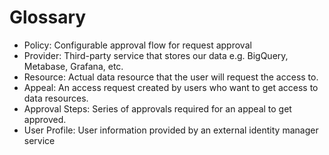 # Glossary

- Policy: Configurable approval flow for request approval
- Provider: Third-party service that stores our data e.g. BigQuery, Metabase, Grafana, etc.
- Resource: Actual data resource that the user will request the access to.
- Appeal: An access request created by users who want to get access to data resources.
- Approval Steps: Series of approvals required for an appeal to get approved.
- User Profile: User information provided by an external identity manager service
